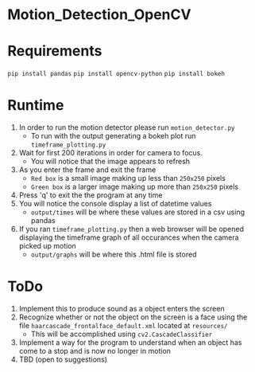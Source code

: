 ﻿# Motion_Detection_OpenCV

# Requirements

`pip install pandas`
`pip install opencv-python`
`pip install bokeh`

# Runtime

1. In order to run the motion detector please run `motion_detector.py`
   - To run with the output generating a bokeh plot run `timeframe_plotting.py`
2. Wait for first 200 iterations in order for camera to focus.
   - You will notice that the image appears to refresh
3. As you enter the frame and exit the frame
   - `Red box` is a small image making up less than `250x250` pixels
   - `Green box` is a larger image making up more than `250x250` pixels
4. Press 'q' to exit the the program at any time
5. You will notice the console display a list of datetime values
   - `output/times` will be where these values are stored in a csv using pandas
6. If you ran `timeframe_plotting.py` then a web browser will be opened displaying
   the timeframe graph of all occurances when the camera picked up motion
   - `output/graphs` will be where this .html file is stored

# ToDo

1. Implement this to produce sound as a object enters the screen
2. Recognize whether or not the object on the screen is a face using the file
   `haarcascade_frontalface_default.xml` located at `resources/`
   - This will be accomplished using `cv2.CascadeClassifier`
3. Implement a way for the program to understand when an object has come to a stop
   and is now no longer in motion
4. TBD (open to suggestions)

